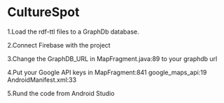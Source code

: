 # CultureSpot



1.Load the rdf-ttl files to a GraphDb database.



2.Connect Firebase with the project


3.Change the GraphDB_URL in MapFragment.java:89 to your graphdb url



4.Put your Google API keys in MapFragment:841 google_maps_api:19  AndroidManifest.xml:33



5.Rund the code from Android Studio
